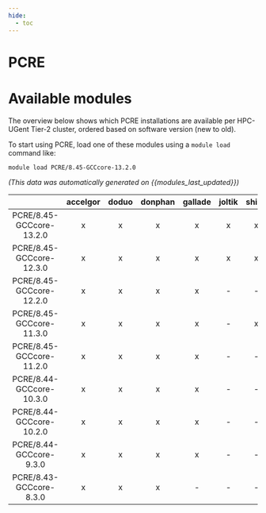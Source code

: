 ```yaml
---
hide:
  - toc
---
```


PCRE
====

# Available modules


The overview below shows which PCRE installations are available per HPC-UGent Tier-2 cluster, ordered based on software version (new to old).

To start using PCRE, load one of these modules using a `module load` command like:

```shell
module load PCRE/8.45-GCCcore-13.2.0
```

*(This data was automatically generated on {{modules_last_updated}})*  

| |accelgor|doduo|donphan|gallade|joltik|shinx|skitty|
| :---: | :---: | :---: | :---: | :---: | :---: | :---: | :---: |
|PCRE/8.45-GCCcore-13.2.0|x|x|x|x|x|x|x|
|PCRE/8.45-GCCcore-12.3.0|x|x|x|x|x|x|x|
|PCRE/8.45-GCCcore-12.2.0|x|x|x|x|-|-|-|
|PCRE/8.45-GCCcore-11.3.0|x|x|x|x|-|x|-|
|PCRE/8.45-GCCcore-11.2.0|x|x|x|x|-|-|-|
|PCRE/8.44-GCCcore-10.3.0|x|x|x|x|-|-|-|
|PCRE/8.44-GCCcore-10.2.0|x|x|x|x|-|-|-|
|PCRE/8.44-GCCcore-9.3.0|x|x|x|x|-|-|-|
|PCRE/8.43-GCCcore-8.3.0|x|x|x|-|-|-|-|
